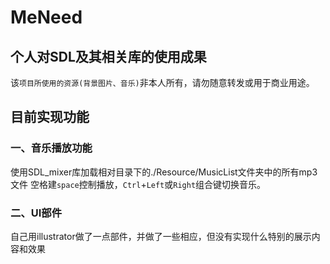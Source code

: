 # MeNeed
## 个人对SDL及其相关库的使用成果
该`项目所使用的资源(背景图片、音乐)`非本人所有，请勿随意转发或用于商业用途。
## 目前实现功能
### 一、音乐播放功能
  使用SDL_mixer库加载相对目录下的./Resource/MusicList文件夹中的所有mp3文件
  空格建`space`控制播放，`Ctrl`+`Left`或`Right`组合键切换音乐。
### 二、UI部件
  自己用illustrator做了一点部件，并做了一些相应，但没有实现什么特别的展示内容和效果
